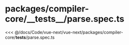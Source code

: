 # packages/compiler-core/\_\_tests\_\_/parse.spec.ts

<<< @/docs/Code/vue-next/vue-next/packages/compiler-core/__tests__/parse.spec.ts
